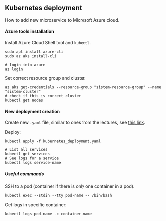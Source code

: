 ## Kubernetes deployment

How to add new microservice to Microsoft Azure cloud.

#### Azure tools installation

Install Azure Cloud Shell tool and `kubectl`.
```
sudo apt install azure-cli
sudo az aks install-cli

# login into azure
az login
```

Set correct resource group and cluster.
```
az aks get-credentials --resource-group "sistem-resource-group" --name "sistem-cluster"
# check if this is correct cluster
kubectl get nodes
```

#### New deployment creation

Create new `.yaml` file, similar to ones from the lectures, see [this link](https://github.com/prporso2021/rso-image-catalog/blob/master/k8s/image-catalog-deployment.yaml).


Deploy:
```
kubectl apply -f kubernetes_deployment.yaml

# List all services
kubectl get services
# See logs for a service
kubectl logs service-name
```

##### Useful commands
SSH to a pod (container if there is only one container in a pod).
```
kubectl exec --stdin --tty pod-name -- /bin/bash
```
Get logs in specific container:
```
kubectl logs pod-name -c container-name
```
